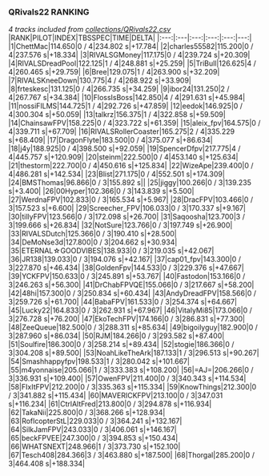 ### QRivals22 RANKING
*4 tracks included from [collections/QRivals22.csv](/collections/QRivals22.csv)*
|RANK|PILOT|INDEX|TBSSPEC|TIME|DELTA|
|:---:|:---|:---:|:---:|:---:|---:|
|1|ChettMac|114.650|0 / 4|234.802 s|+17.784|
|2|charles55582|115.200|0 / 4|237.576 s|+18.334|
|3|RIVALSGMoney|117.175|0 / 4|239.724 s|+20.309|
|4|RIVALSDreadPool|122.125|1 / 4|248.881 s|+25.259|
|5|TriBull|126.625|4 / 4|260.465 s|+29.759|
|6|Bree|129.075|1 / 4|263.900 s|+32.209|
|7|RIVALSKneeDown|130.775|4 / 4|268.922 s|+33.909|
|8|frteskesc|131.125|0 / 4|266.735 s|+34.259|
|9|ibor24|131.250|2 / 4|267.767 s|+34.384|
|10|FlossIsBoss|142.850|4 / 4|291.631 s|+45.984|
|11|nossiFILMS|144.725|1 / 4|292.726 s|+47.859|
|12|eedok|146.925|0 / 4|300.304 s|+50.059|
|13|talkrz|156.375|1 / 4|322.858 s|+59.509|
|14|ChainsawFPV|158.225|0 / 4|323.722 s|+61.359|
|15|aleix_fpv|164.575|0 / 4|339.711 s|+67.709|
|16|RIVALSRollerCoaster|165.275|2 / 4|335.229 s|+68.409|
|17|DragonFlyte|183.500|0 / 4|375.077 s|+86.634|
|18|j4y|188.925|0 / 4|398.500 s|+92.059|
|19|SpencerDfpv|217.775|4 / 4|445.757 s|+120.909|
|20|steinm|222.500|0 / 4|453.140 s|+125.634|
|21|thestorm|222.700|0 / 4|450.616 s|+125.834|
|22|WizeApe|239.400|0 / 4|486.281 s|+142.534|
|23|Blist|271.175|0 / 4|552.501 s|+174.309|
|24|BMSThomas|96.866|0 / 3|155.892 s||
|25|jiggy|100.266|0 / 3|139.235 s|+3.400|
|26|00Hyper|102.366|0 / 3|143.839 s|+5.500|
|27|WerdnaFPV|102.833|0 / 3|165.534 s|+5.967|
|28|DracFPV|103.466|0 / 3|157.523 s|+6.600|
|29|Screecher_FPV|106.033|0 / 3|170.337 s|+9.167|
|30|tillyFPV|123.566|0 / 3|172.098 s|+26.700|
|31|Saqoosha|123.700|3 / 3|199.666 s|+26.834|
|32|NotSure|123.766|0 / 3|197.749 s|+26.900|
|33|RIVALSDutch|125.366|0 / 3|190.410 s|+28.500|
|34|DeMoNse3d|127.800|0 / 3|204.662 s|+30.934|
|35|ETERNAL☆GOODVIBES|138.933|0 / 3|219.035 s|+42.067|
|36|JR138|139.033|0 / 3|194.076 s|+42.167|
|37|cap01_fpv|143.300|0 / 3|227.870 s|+46.434|
|38|GoldenFpv|144.533|0 / 3|229.376 s|+47.667|
|39|YCKFPV|150.633|0 / 3|245.891 s|+53.767|
|40|Fastodon|153.166|0 / 3|246.263 s|+56.300|
|41|DrChabFPVQE|155.066|0 / 3|217.667 s|+58.200|
|42|48hi|157.300|0 / 3|250.834 s|+60.434|
|43|AndyDreadFPV|158.566|0 / 3|259.726 s|+61.700|
|44|BabaFPV|161.533|0 / 3|254.374 s|+64.667|
|45|Lucky22|164.833|0 / 3|262.931 s|+67.967|
|46|VitalyMi85|173.066|0 / 3|276.728 s|+76.200|
|47|EkoTechFPV|174.166|0 / 3|286.831 s|+77.300|
|48|ZeeQueue|182.500|0 / 3|288.311 s|+85.634|
|49|bigoilyguy|182.900|0 / 3|287.960 s|+86.034|
|50|RJM|184.266|0 / 3|293.582 s|+87.400|
|51|Soulfire|186.300|0 / 3|258.214 s|+89.434|
|52|stogie|186.366|0 / 3|304.208 s|+89.500|
|53|NoahLikeTheArk|187.133|1 / 3|296.513 s|+90.267|
|54|Smashhappyfpv|198.533|1 / 3|280.042 s|+101.667|
|55|m4yonnaise|205.066|1 / 3|333.383 s|+108.200|
|56|=AJ=|206.266|0 / 3|336.931 s|+109.400|
|57|OwenFPV|211.400|0 / 3|340.343 s|+114.534|
|58|FIxItFPV|212.200|0 / 3|335.363 s|+115.334|
|59|KnowThings|212.300|0 / 3|341.882 s|+115.434|
|60|MAVERICKFPV|213.100|0 / 3|347.031 s|+116.234|
|61|CtrlAltFred|213.800|0 / 3|294.878 s|+116.934|
|62|TakaNii|225.800|0 / 3|368.266 s|+128.934|
|63|RoflcopterStL|229.033|0 / 3|364.241 s|+132.167|
|64|SilkJamFPV|243.033|0 / 3|406.061 s|+146.167|
|65|beckFPVEE|247.300|0 / 3|394.853 s|+150.434|
|66|WHATSNEXT|248.966|1 / 3|373.730 s|+152.100|
|67|Tesch408|284.366|3 / 3|463.880 s|+187.500|
|68|Thorgal|285.200|0 / 3|464.408 s|+188.334|
